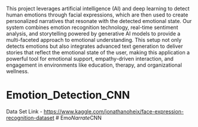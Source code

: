 This project leverages artificial intelligence (AI) and deep learning to detect human emotions through facial expressions, which are then used to create personalized narratives that resonate with the detected emotional state. Our system combines emotion recognition technology, real-time sentiment analysis, and storytelling powered by generative AI models to provide a multi-faceted approach to emotional understanding. This setup not only detects emotions but also integrates advanced text generation to deliver stories that reflect the emotional state of the user, making this application a powerful tool for emotional support, empathy-driven interaction, and engagement in environments like education, therapy, and organizational wellness.
# Emotion_Detection_CNN 

Data Set Link - https://www.kaggle.com/jonathanoheix/face-expression-recognition-dataset
#   E m o _ N a r r a t e _ C N N 
 
 
